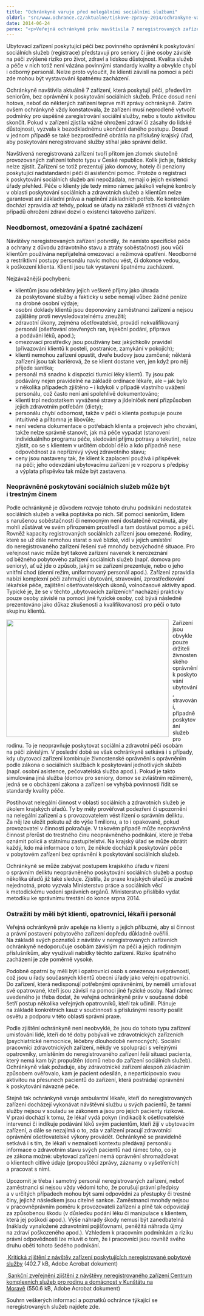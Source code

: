 ```yaml
---
title: "Ochránkyně varuje před nelegálními sociálními službami"
oldUrl: "src/www.ochrance.cz/aktualne/tiskove-zpravy-2014/ochrankyne-varuje-pred-nelegalnimi-socialnimi-sluzbami"
date: 2014-06-24
perex: "<p>Veřejná ochránkyně práv navštívila 7 neregistrovaných zařízení poskytujících sociální služby a zjistila neodbornou péči, omezování klientů v pohybu, podávání léků podle uvážení personálu, zdravotní úkony prováděné nekvalifikovaným personálem a řadu dalších nedostatků, které v souhrnu představují špatné zacházení. Varuje proto veřejnost před nejrůznějšími ubytovacími zařízeními, která porušují zákon, nemají potřebná oprávnění, a přesto sociální a ošetřovatelskou péči poskytují.</p>"
---
```


<!-- imported from the old website -->

<p>Ubytovací zařízení poskytující péči bez povinného oprávnění k poskytování sociálních služeb (registrace) představují pro seniory či jiné osoby závislé na péči zvýšené riziko pro život, zdraví a lidskou důstojnost. Kvalita služeb a péče v nich totiž není vázána povinnými standardy kvality a obvykle chybí i odborný personál. Nelze proto vyloučit, že klienti závislí na pomoci a péči zde mohou být vystavováni špatnému zacházení. </p><p>Ochránkyně navštívila aktuálně 7 zařízení, která poskytují péči, především seniorům, bez oprávnění k poskytování sociálních služeb. Práce dosud není hotova, neboť do některých zařízení teprve míří zprávy ochránkyně. Zatím ovšem ochránkyně vždy konstatovala, že zařízení musí neprodleně vytvořit podmínky pro úspěšné zaregistrování sociální služby, nebo s touto aktivitou skončit. Pokud v zařízení zjistila vážné ohrožení zdraví či zásahy do lidské důstojnosti, vyzvala k bezodkladnému ukončení daného postupu. Dosud v jednom případě se také bezprostředně obrátila na příslušný krajský úřad, aby poskytování neregistrované služby stíhal jako správní delikt.</p><p>Navštívená neregistrovaná zařízení tvoří přitom jen zlomek skutečně provozovaných zařízení tohoto typu v České republice. Kolik jich je, fakticky nelze zjistit. Zařízení se totiž prezentují jako domovy, hotely či penziony poskytující nadstandardní péči či asistenční pomoc. Protože o registraci k poskytování sociálních služeb ani nepožádala, nemají o jejich existenci úřady přehled. Péče o klienty jde tedy mimo rámec jakékoli veřejné kontroly v oblasti poskytování sociálních a zdravotních služeb a klientům nelze garantovat ani základní práva a naplnění základních potřeb. Ke kontrolám dochází zpravidla až tehdy, pokud se úřady na základě stížností či vážných případů ohrožení zdraví dozví o existenci takového zařízení.</p><h3>Neodbornost, omezování a špatné zacházení</h3><p>Návštěvy neregistrovaných zařízení potvrdily, že namísto specifické péče a ochrany z důvodu zdravotního stavu a ztráty soběstačnosti jsou vůči klientům používána nepřijatelná omezovací a režimová opatření. Neodborné a restriktivní postupy personálu navíc mohou vést, či dokonce vedou, k poškození klienta. Klienti jsou tak vystaveni špatnému zacházení.</p><p>Nejzávažnější pochybení:</p><ul><li>klientům jsou odebírány jejich veškeré příjmy jako úhrada za poskytované služby a fakticky u sebe nemají vůbec žádné peníze na drobné osobní výdaje; </li><li>osobní doklady klientů jsou deponovány zaměstnanci zařízení a nejsou zajištěny proti nevysledovatelnému zneužití;</li><li>zdravotní úkony, zejména ošetřovatelské, provádí nekvalifikovaný personál (ošetřování otevřených ran, injekční podání, příprava a podávání léků, apod.);</li><li>omezovací prostředky jsou používány bez jakýchkoliv pravidel (přivazování klientů k posteli, postranice, zamykání v pokojích);</li><li>klienti nemohou zařízení opustit, dveře budovy jsou zamčené; některá zařízení jsou tak bariérová, že se klient dostane ven, jen když pro něj přijede sanitka; </li><li>personál má snadno k dispozici tlumicí léky klientů. Ty jsou pak podávány nejen pravidelně na základě ordinace lékaře, ale – jak bylo v několika případech zjištěno – i kdykoli v případě vlastního uvážení personálu, což často není ani spolehlivě dokumentováno;</li><li>klienti trpí nedostatkem vyvážené stravy a jídelníček není přizpůsoben jejich zdravotním potřebám (diety);</li><li>personálu chybí odbornost, takže v péči o klienta postupuje pouze intuitivně a přítomna je libovůle;</li><li>není vedena dokumentace o potřebách klienta a projevech jeho chování, takže nelze správně stanovit, jak má péče vypadat (stanovení individuálního programu péče, sledování příjmu potravy a tekutin), nelze zjistit, co se s klientem v určitém období dělo a kdo případně nese odpovědnost za nepříznivý vývoj zdravotního stavu;</li><li>ceny jsou nastaveny tak, že klient k zaplacení používá i příspěvek na péči; jeho odevzdání ubytovacímu zařízení je v rozporu s předpisy a výplata příspěvku tak může být zastavena.</li></ul><h3>Neoprávněné poskytování sociálních služeb může být i trestným činem</h3><p>Podle ochránkyně je důvodem rozvoje tohoto druhu podnikání nedostatek sociálních služeb a velká poptávka po nich. Síť pomoci seniorům, lidem s narušenou soběstačností či nemocným není dostatečně rozvinutá, aby mohli zůstávat ve svém přirozeném prostředí a tam dostávat pomoc a péči. Rovněž kapacity registrovaných sociálních zařízení jsou omezené. Rodiny, které se už dále nemohou starat o své blízké, vidí v jejich umístění do neregistrovaného zařízení řešení své mnohdy bezvýchodné situace. Pro veřejnost navíc může být takové zařízení navenek k nerozeznání od běžného pobytového zařízení sociálních služeb (např. domova pro seniory), ať už jde o způsob, jakým se zařízení prezentuje, nebo o jeho vnitřní chod (denní režim, uniformovaný personál apod.). Zařízení zpravidla nabízí komplexní péči zahrnující ubytování, stravování, zprostředkování lékařské péče, zajištění ošetřovatelských úkonů, volnočasové aktivity apod. Typické je, že se v těchto „ubytovacích zařízeních“ nacházejí prakticky pouze osoby závislé na pomoci jiné fyzické osoby, což bývá následně prezentováno jako důkaz zkušenosti a kvalifikovanosti pro péči o tuto skupinu klientů. </p><p><img src="https://www.ochrance.cz/uploads/RTEmagicC_elderly.jpg.jpg" style="FLOAT: left; PADDING-RIGHT: 10px" height="309" width="428" alt="" />Zařízení jsou obvykle pouze držiteli živnostenského oprávnění k poskytování ubytování, stravování, případně poskytování služeb pro rodinu. To je neopravňuje poskytovat sociální a zdravotní péči osobám na péči závislým. V poslední době se však ochránkyně setkává i s případy, kdy ubytovací zařízení kombinuje živnostenské oprávnění s oprávněním podle zákona o sociálních službách k poskytování jednotlivých služeb (např. osobní asistence, pečovatelská služba apod.). Pokud je takto simulována jiná služba (domov pro seniory, domov se zvláštním režimem), jedná se o obcházení zákona a zařízení se vyhýbá povinnosti řídit se standardy kvality péče. </p><p>Postihovat nelegální činnost v oblasti sociálních a zdravotních služeb je úkolem krajských úřadů. Ty by měly prověřovat podezření či upozornění na nelegální zařízení a s provozovatelem vést řízení o správním deliktu. Za něj lze uložit pokutu až do výše 1 milionu, a to i opakovaně, pokud provozovatel v činnosti pokračuje. V takovém případě může neoprávněná činnost přerůst do trestného činu neoprávněného podnikání, které je třeba oznámit policii a státnímu zastupitelství. Na krajský úřad se může obrátit každý, kdo má informace o tom, že někde dochází k poskytování péče v pobytovém zařízení bez oprávnění k poskytování sociálních služeb.</p><p>Ochránkyně se může zabývat postupem krajského úřadu v řízení o správním deliktu neoprávněného poskytování sociálních služeb a postup několika úřadů již také sleduje. Zjistila, že praxe krajských úřadů je značně nejednotná, proto vyzvala Ministerstvo práce a sociálních věcí k metodickému vedení správních orgánů. Ministerstvo přislíbilo vydat metodiku ke správnímu trestání do konce srpna 2014.</p><h3>Ostražití by měli být klienti, opatrovníci, lékaři i personál</h3><p>Veřejná ochránkyně práv apeluje na klienty a jejich příbuzné, aby si činnost a právní postavení pobytového zařízení dopředu důkladně ověřili. Na základě svých poznatků z návštěv v neregistrovaných zařízeních ochránkyně nedoporučuje osobám závislým na péči a jejich rodinným příslušníkům, aby využívali nabídky těchto zařízení. Riziko špatného zacházení je zde poměrně vysoké.</p><p>Podobně opatrní by měli být i opatrovníci osob s omezenou svéprávností, což jsou u řady současných klientů obecní úřady jako veřejní opatrovníci. Do zařízení, která nedisponují potřebnými oprávněními, by neměli umisťovat své opatrované, kteří jsou závislí na pomoci jiné fyzické osoby. Nad rámec uvedeného je třeba dodat, že veřejná ochránkyně práv v současné době šetří postup několika veřejných opatrovníků, kteří tak učinili. Plánuje na základě konkrétních kauz v součinnosti s příslušnými resorty posílit osvětu a podporu v této oblasti správní praxe.</p><p>Podle zjištění ochránkyně není neobvyklé, že jsou do tohoto typu zařízení umisťováni lidé, kteří do té doby pobývali ve zdravotnických zařízeních (psychiatrické nemocnice, léčebny dlouhodobě nemocných). Sociální pracovníci zdravotnických zařízení, někdy ve spolupráci s veřejnými opatrovníky, umístěním do neregistrovaného zařízení řeší situaci pacienta, který nemá kam být propuštěn (domů nebo do zařízení sociálních služeb). Ochránkyně však požaduje, aby zdravotnické zařízení alespoň základním způsobem ověřovalo, kam je pacient odesílán, a neparticipovalo svou aktivitou na přesunech pacientů do zařízení, která postrádají oprávnění k poskytování návazné péče.</p><p>Stejně tak ochránkyně varuje ambulantní lékaře, kteří do neregistrovaných zařízení docházejí vykonávat návštěvní službu u svých pacientů, že tamní služby nejsou v souladu se zákonem a jsou pro jejich pacienty rizikové. V praxi dochází k tomu, že lékař vydá pokyn (indikaci) k ošetřovatelské intervenci či indikuje podávání léků svým pacientům, kteří žijí v ubytovacím zařízení, a dále se nezajímá o to, zda v zařízení pracují zdravotníci oprávnění ošetřovatelské výkony provádět. Ochránkyně se pravidelně setkává i s tím, že lékaři v neznalosti kontextu předávají personálu informace o zdravotním stavu svých pacientů nad rámec toho, co je ze zákona možné: ubytovací zařízení nemá oprávnění shromažďovat o klientech citlivé údaje (propouštěcí zprávy, záznamy o vyšetřeních) a pracovat s nimi.</p><p>Upozornit je třeba i samotný personál neregistrovaných zařízení, neboť zaměstnanci si nejsou vždy vědomi toho, že porušují právní předpisy a v určitých případech mohou být sami odpovědni za přestupky či trestné činy, jejichž následkem jsou citelné sankce. Zaměstnanci mnohdy nejsou v pracovněprávním poměru k provozovateli zařízení a plně tak odpovídají za způsobenou škodu (v důsledku podání léku či manipulace s klientem, která jej poškodí apod.). Výše náhrady škody nemusí být zanedbatelná (náklady vynaložené zdravotními pojišťovnami, peněžitá náhrada újmy na zdraví poškozeného apod.). Vzhledem k pracovním podmínkám a riziku právní odpovědnosti lze mluvit o tom, že i pracovníci jsou rovněž svého druhu obětí tohoto šedého podnikání.</p><p><a title="Otevření do nového okna" href="https://www.ochrance.cz/fileadmin/user_upload/ochrana_osob/ZARIZENI/Socialni_sluzby/Kriticka-zjisteni.pdf" target="_blank"><img alt="" src="https://www.ochrance.cz/typo3/ext/od_linkdesc/icons/pdf.gif" class="od_linkdesc_icon" /> Kritická zjištění z návštěv zařízení poskytujících neregistrované pobytové služby</a> (402.7 kB, Adobe Acrobat dokument)</p><p><a title="Otevření do nového okna" href="https://www.ochrance.cz/fileadmin/user_upload/ochrana_osob/ZARIZENI/Socialni_sluzby/Kunstat_ZZ.pdf" target="_blank"><img alt="" src="https://www.ochrance.cz/typo3/ext/od_linkdesc/icons/pdf.gif" class="od_linkdesc_icon" /> Sankční zveřejnění zjištění z návštěvy neregistrovaného zařízení Centrum komplexních služeb pro rodinu a domácnost v Kunštátu na Moravě</a> (550.6 kB, Adobe Acrobat dokument)</p><p>Souhrn veškerých informací a poznatků ochránce týkající se neregistrovaných služeb najdete zde.</p>

